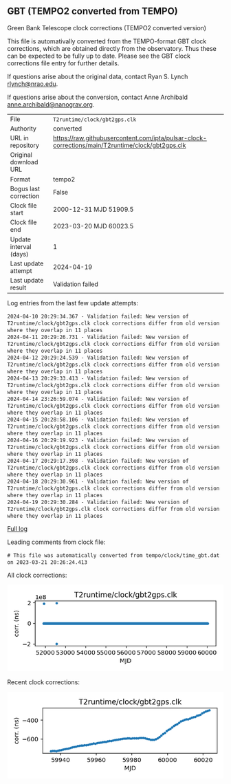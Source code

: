 
## GBT (TEMPO2 converted from TEMPO)

Green Bank Telescope clock corrections (TEMPO2 converted version)

This file is automativally converted from the TEMPO-format GBT
clock corrections, which are obtained directly from the observatory.
Thus these can be expected to be fully up to date. Please see the
GBT clock corrections file entry for further details.

If questions arise about the original data, contact Ryan S. Lynch
<rlynch@nrao.edu>.

If questions arise about the conversion, contact Anne Archibald
<anne.archibald@nanograv.org>.

|     |     |
|:--- |:--- |
| File | `T2runtime/clock/gbt2gps.clk` |
| Authority | converted |
| URL in repository | <https://raw.githubusercontent.com/ipta/pulsar-clock-corrections/main/T2runtime/clock/gbt2gps.clk> |
| Original download URL | <None> |
| Format | tempo2 |
| Bogus last correction | False |
| Clock file start | 2000-12-31 MJD 51909.5 |
| Clock file end | 2023-03-20 MJD 60023.5 |
| Update interval (days) | 1 |
| Last update attempt | 2024-04-19 |
| Last update result | Validation failed |

Log entries from the last few update attempts:
```
2024-04-10 20:29:34.367 - Validation failed: New version of T2runtime/clock/gbt2gps.clk clock corrections differ from old version where they overlap in 11 places
2024-04-11 20:29:26.731 - Validation failed: New version of T2runtime/clock/gbt2gps.clk clock corrections differ from old version where they overlap in 11 places
2024-04-12 20:29:24.539 - Validation failed: New version of T2runtime/clock/gbt2gps.clk clock corrections differ from old version where they overlap in 11 places
2024-04-13 20:29:33.413 - Validation failed: New version of T2runtime/clock/gbt2gps.clk clock corrections differ from old version where they overlap in 11 places
2024-04-14 23:26:59.074 - Validation failed: New version of T2runtime/clock/gbt2gps.clk clock corrections differ from old version where they overlap in 11 places
2024-04-15 20:28:58.106 - Validation failed: New version of T2runtime/clock/gbt2gps.clk clock corrections differ from old version where they overlap in 11 places
2024-04-16 20:29:19.923 - Validation failed: New version of T2runtime/clock/gbt2gps.clk clock corrections differ from old version where they overlap in 11 places
2024-04-17 20:29:17.398 - Validation failed: New version of T2runtime/clock/gbt2gps.clk clock corrections differ from old version where they overlap in 11 places
2024-04-18 20:29:30.961 - Validation failed: New version of T2runtime/clock/gbt2gps.clk clock corrections differ from old version where they overlap in 11 places
2024-04-19 20:29:30.284 - Validation failed: New version of T2runtime/clock/gbt2gps.clk clock corrections differ from old version where they overlap in 11 places
```
[Full log](https://raw.githubusercontent.com/ipta/pulsar-clock-corrections/main/log/T2runtime/clock/gbt2gps.clk.log)

Leading comments from clock file:

    # This file was automatically converted from tempo/clock/time_gbt.dat on 2023-03-21 20:26:24.413



All clock corrections:

![plot of all clock corrections](gbt2gps.clk.png "All corrections")

Recent clock corrections:

![plot of recent clock corrections](gbt2gps.clk.short.png "Recent corrections")


